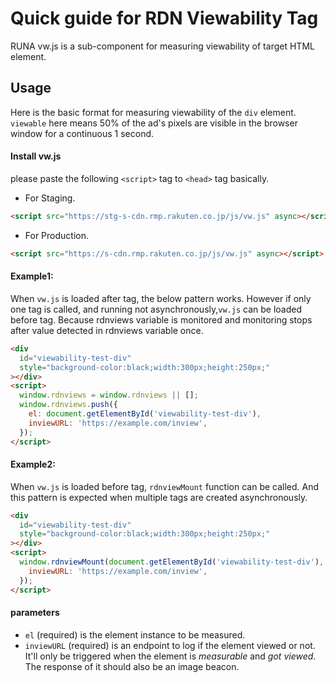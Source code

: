 # Quick guide for RDN Viewability Tag

RUNA vw.js is a sub-component for measuring viewability of target HTML element.

## Usage

Here is the basic format for measuring viewability of the `div` element. `viewable` here means 50% of the ad's pixels are visible in the browser window for a continuous 1 second.

#### Install vw.js

please paste the following `<script>` tag to `<head>` tag basically.

- For Staging.

```html
<script src="https://stg-s-cdn.rmp.rakuten.co.jp/js/vw.js" async></script>
```

- For Production.

```html
<script src="https://s-cdn.rmp.rakuten.co.jp/js/vw.js" async></script>
```

#### Example1:

When `vw.js` is loaded after tag, the below pattern works.
However if only one tag is called, and running not asynchronously,`vw.js` can be loaded before tag. Because rdnviews variable is monitored and monitoring stops after value detected in rdnviews variable once.

```html
<div
  id="viewability-test-div"
  style="background-color:black;width:300px;height:250px;"
></div>
<script>
  window.rdnviews = window.rdnviews || [];
  window.rdnviews.push({
    el: document.getElementById('viewability-test-div'),
    inviewURL: 'https://example.com/inview',
  });
</script>
```

#### Example2:

When `vw.js` is loaded before tag, `rdnviewMount` function can be called.
And this pattern is expected when multiple tags are created asynchronously.

```html
<div
  id="viewability-test-div"
  style="background-color:black;width:300px;height:250px;"
></div>
<script>
  window.rdnviewMount(document.getElementById('viewability-test-div'), {
    inviewURL: 'https://example.com/inview',
  });
</script>
```

#### parameters

- `el` (required) is the element instance to be measured.
- `inviewURL` (required) is an endpoint to log if the element viewed or not. It'll only be triggered when the element is _measurable_ and _got viewed_. The response of it should also be an image beacon.
